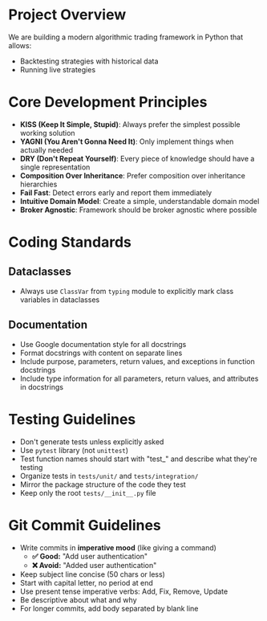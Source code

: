 # Project Overview

We are building a modern algorithmic trading framework in Python that allows:
- Backtesting strategies with historical data
- Running live strategies

# Core Development Principles

- **KISS (Keep It Simple, Stupid)**: Always prefer the simplest possible working solution
- **YAGNI (You Aren't Gonna Need It)**: Only implement things when actually needed
- **DRY (Don't Repeat Yourself)**: Every piece of knowledge should have a single representation
- **Composition Over Inheritance**: Prefer composition over inheritance hierarchies
- **Fail Fast**: Detect errors early and report them immediately
- **Intuitive Domain Model**: Create a simple, understandable domain model
- **Broker Agnostic**: Framework should be broker agnostic where possible

# Coding Standards

## Dataclasses

- Always use `ClassVar` from `typing` module to explicitly mark class variables in dataclasses

## Documentation

- Use Google documentation style for all docstrings
- Format docstrings with content on separate lines
- Include purpose, parameters, return values, and exceptions in function docstrings
- Include type information for all parameters, return values, and attributes in docstrings

# Testing Guidelines

- Don't generate tests unless explicitly asked
- Use `pytest` library (not `unittest`)
- Test function names should start with "test_" and describe what they're testing
- Organize tests in `tests/unit/` and `tests/integration/`
- Mirror the package structure of the code they test
- Keep only the root `tests/__init__.py` file

# Git Commit Guidelines

- Write commits in **imperative mood** (like giving a command)
  - **✅ Good:** "Add user authentication" 
  - **❌ Avoid:** "Added user authentication"
- Keep subject line concise (50 chars or less)
- Start with capital letter, no period at end
- Use present tense imperative verbs: Add, Fix, Remove, Update
- Be descriptive about what and why
- For longer commits, add body separated by blank line
